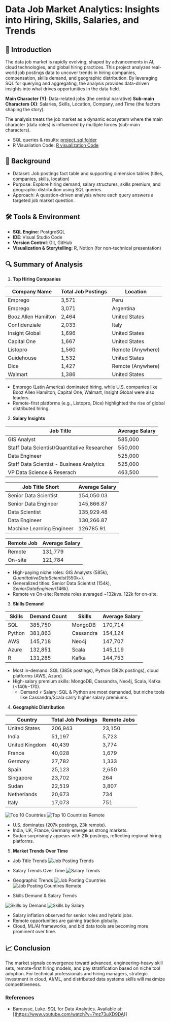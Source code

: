 # Data Job Market Analytics: Insights into Hiring, Skills, Salaries, and Trends
## 📌 Introduction
The data job market is rapidly evolving, shaped by advancements in AI, cloud technologies, and global hiring practices. This project analyzes real-world job postings data to uncover trends in hiring companies, compensation, skills demand, and geographic distribution. By leveraging SQL for querying and aggregating, the analysis provides data-driven insights into what drives opportunities in the data field.

**Main Character (Y)**: Data-related jobs (the central narrative)
**Sub-main Characters (X)**: Salaries, Skills, Location, Company, and Time (the factors shaping the story).

The analysis treats the job market as a dynamic ecosystem where the main character (data roles) is influenced by multiple forces (sub-main characters).
 
- SQL queries & results: [project_sql folder](/project_sql/)
- R Visualiation Code: [R visualization Code](/project_sql/query5_visualization.r)

## 📂 Background
* Dataset: Job postings fact table and supporting dimension tables (titles, companies, skills, location)
* Purpose: Explore hiring demand, salary structures, skills premium, and geographic distribution using SQL queries.
* Approach: A question-driven analysis where each query answers a targeted job market question.

## 🛠 Tools & Environment
* **SQL Engine**: PostgreSQL
* **IDE**: Visual Studio Code
* **Version Control**: Git, GitHub
* **Visualization & Storytelling**: R, Notion (for non-technical presentation)

## 🔍 Summary of Analysis
1. **Top Hiring Companies**

|     Company Name    | Total Job Postings |     Location      |
|---------------------|--------------------|-------------------|
| Emprego             | 3,571              | Peru              |
| Emprego             | 3,071              | Argentina         |
| Booz Allen Hamilton | 2,464              | United States     |
| Confidenziale       | 2,033              | Italy             |
| Insight Global      | 1,696              | United States     |
| Capital One         | 1,667              | United States     |
| Listopro            | 1,560              | Remote (Anywhere) |
| Guidehouse          | 1,532              | United States     |
| Dice                | 1,427              | Remote (Anywhere) |
| Walmart             | 1,386              | United States     |

* Emprego (Latin America) dominated hiring, while U.S. companies like Booz Allen Hamilton, Capital One, Walmart, Insight Global were also leaders.
* Remote-first platforms (e.g., Listopro, Dice) highlighted the rise of global distributed hiring.

2. **Salary Insights**

|                  Job Title                   |   Average Salary   |
|----------------------------------------------|--------------------|
| GIS Analyst                                  | 585,000            |
| Staff Data Scientist/Quantitative Researcher | 550,000            |
| Data Engineer                                | 525,000            |
| Staff Data Scientist - Business Analytics    | 525,000            |
| VP Data Science & Reserach                   | 463,500            |

|              Job Title Short                 |   Average Salary   |
|----------------------------------------------|--------------------|
| Senior Data Scientist                        | 154,050.03         |
| Senior Data Engineer                         | 145,866.87         |
| Data Scientist                               | 135,929.48         |
| Data Engineer                                | 130,266.87         |
| Machine Learning Engineer                    | 126785.91          |

|    Remote Job    |   Average Salary   | 
|------------------|--------------------|
| Remote           | 131,779            |
| On-site          | 121,784            |

* High-paying niche roles: GIS Analysts ($585k), Quantitative Data Scientist ($550k+).
* Generalized titles: Senior Data Scientist ($154k), Senior Data Engineer ($146k).
* Remote vs On-site: Remote roles averaged ~$132k vs. ~$122k for on-site.

3. **Skills Demand**

|      Skills      |    Demand Count    |        Skills        |   Average Salary   |
|------------------|--------------------|----------------------|--------------------|
| SQL              | 385,750            | MongoDB              | 170,714            |
| Python           | 381,863            | Cassandra            | 154,124            |
| AWS              | 145,718            | Neo4j                | 147,707            |
| Azure            | 132,851            | Scala                | 145,119            |
| R                | 131,285            | Kafka                | 144,753            |

* Most in-demand: SQL (385k postings), Python (382k postings), cloud platforms (AWS, Azure).
* High-salary premium skills: MongoDB, Cassandra, Neo4j, Scala, Kafka (~$140k-$170).
  * Demand ≠ Salary: SQL & Python are most demanded, but niche tools like 
    Cassandra/Scala  carry higher salary premiums.

4. **Geographic Distribution**

|       Country       | Total Job Postings |    Remote Jobs    |
|---------------------|--------------------|-------------------|
| United States       | 206,943            | 23,150            |
| India               | 51,197             | 5,723             |
| United Kingdom      | 40,439             | 3,774             |
| France              | 40,028             | 1,679             |
| Germany             | 27,782             | 1,333             |
| Spain               | 25,123             | 2,650             |
| Singapore           | 23,702             | 264               |
| Sudan               | 22,519             | 3,807             |
| Netherlands         | 20,673             | 734               |
| Italy               | 17,073             | 751               |

![Top 10 Countries](assets/4_1_top_countries.png)
![Top 10 Countries Remote](assets/4_2_top_remote.png)

* U.S. dominates (207k postings, 23k remote).
* India, UK, France, Germany emerge as strong markets.
* Sudan surprisingly appears with 21k postings, reflecting regional hiring platforms.

5. **Market Trends Over Time**

* Job Title Trends
![Job Posting Trends](assets/5_1_job_posting_trends.png)

* Salary Trends Over Time
![Salary Trends](assets/5_2_salary_trends.png)

* Geographic Trends
![Job Posting Countries](assets/5_3_country.png)
![Job Posting Countires Remote](assets/5_3_remote.png)

* Skills Demand & Salary Trends

![Skills by Demand](assets/5_4_skill_demand.png)
![Skills by Salary](assets/5_4_skill_salary.png)

* Salary inflation observed for senior roles and hybrid jobs.
* Remote opportunities are gaining traction globally.
* Cloud, ML/AI frameworks, and bid data tools are becoming more prominent over time.

## 📈 Conclusion
The market signals convergence toward advanced, engineering-heavy skill sets, remote-first hiring models, and pay stratification based on niche tool adoption. For technical professionals and hiring managers, strategic investment in cloud, AI/ML, and distributed data systems skills will maximize competitiveness.

### References
* Barousse, Luke. SQL for Data Analytics. Available at: [(https://www.youtube.com/watch?v=7mz73uXD9DA)]